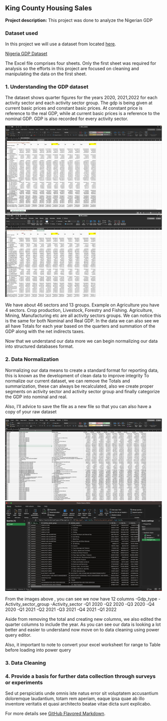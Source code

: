 ## King County Housing Sales

**Project description:** This project was done to analyze the Nigerian GDP


### Dataset used

In this project we will use a dataset from located [here](https://nigerianstat.gov.ng/elibrary/).

 [Nigeria GDP Dataset ](/docs/HouseData.xlsx)

The Excel file comprises four sheets. Only the first sheet was required for analysis so the efforts in this project are focused on cleaning and manipulating the data on the first sheet. 

### 1. Understanding the GDP dataset 
The dataset shows quarter figures for the years 2020, 2021,2022 for each activity sector and each activity sector group. The gdp is being given at current basic prices and constant basic prices. At constant price is reference to the real GDP, while at current basic prices is a reference to the nominal GDP. GDP is also recorded for every activity sector. 

<img src="images/excel1.png?raw=true"/>
<img src="images/excel2.png?raw=true"/>

We have about 46 sectors  and 13 groups. Example on Agriculture you have 4 sectors. Crop production, Livestock, Forestry and Fishing. Agriculture, Mining, Manufacturing etc are all activity sectors groups. We can notice this is the same for both Nominal and Real GDP. In the data we can also see we all have Totals for each year based on the quarters  and summation of the GDP along with the net indirects taxes.

Now that we understand our data more we can begin normalizing our data into structured databases format.

### 2. Data Normalization

Normalizing our data means to create a standard format for reporting data, this is known as the development  of clean data to improve integrity 
To normalize our current dataset, we can remove the  Totals and summarization, these can  always be recalculated, also we create proper segments on activity sector and activity sector group and finally categorize the GDP into nominal and real.

Also, I’ll advice to save the file as a new file so that you can also have a copy of your raw dataset 

<img src="images/excel3.png?raw=true"/>
<img src="images/excel4.png?raw=true"/>

From the images above , you can see we now have 12 columns
-Gdp_type 
-Activity_sector_group
-Activity_sector
-Q1 2020
-Q2 2020
-Q3 2020
-Q4 2020
-Q1 2021
-Q2 2021
-Q3 2021
-Q4 2021
-Q1 2022

Aside from removing the total and creating new columns, we also edited the quarter columns to include the year.
As you can see our data is looking a lot better and easier to understand now move on to data cleaning using power query editor. 

Also, it important to note to convert your excel worksheet for range to Table before loading into power query



### 3. Data Cleaning


### 4. Provide a basis for further data collection through surveys or experiments

Sed ut perspiciatis unde omnis iste natus error sit voluptatem accusantium doloremque laudantium, totam rem aperiam, eaque ipsa quae ab illo inventore veritatis et quasi architecto beatae vitae dicta sunt explicabo. 

For more details see [GitHub Flavored Markdown](https://guides.github.com/features/mastering-markdown/).
